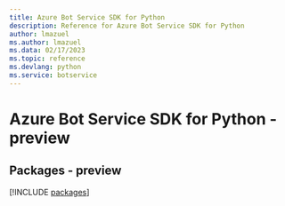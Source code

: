 ```yaml
---
title: Azure Bot Service SDK for Python
description: Reference for Azure Bot Service SDK for Python
author: lmazuel
ms.author: lmazuel
ms.data: 02/17/2023
ms.topic: reference
ms.devlang: python
ms.service: botservice
---
```

# Azure Bot Service SDK for Python - preview
## Packages - preview
[!INCLUDE [packages](bot-service-index.md)]